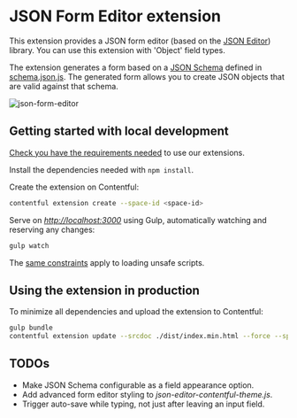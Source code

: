# JSON Form Editor extension

This extension provides a JSON form editor (based on the [JSON Editor](https://github.com/jdorn/json-editor)) library. You can use this extension with 'Object' field types.

The extension generates a form based on a [JSON Schema](https://json-schema.org/) defined in [schema.json.js](./src/schema.json.js). The generated form allows you to create JSON objects that are valid against that schema.

![json-form-editor](http://contentful.github.io/extensions/assets/json-form-editor.png)

## Getting started with local development

[Check you have the requirements needed](../README.md#extensions-samples) to use our extensions.

Install the dependencies needed with `npm install`.

Create the extension on Contentful:

```bash
contentful extension create --space-id <space-id>
```

Serve on _<http://localhost:3000>_ using Gulp, automatically watching and reserving any changes:

```bash
gulp watch
```

The [same constraints](../README.md#debugging-on-your-local-environment) apply to loading unsafe scripts.

## Using the extension in production

To minimize all dependencies and upload the extension to Contentful:

```bash
gulp bundle
contentful extension update --srcdoc ./dist/index.min.html --force --space-id <space-id>
```

## TODOs

- Make JSON Schema configurable as a field appearance option.
- Add advanced form editor styling to _json-editor-contentful-theme.js_.
- Trigger auto-save while typing, not just after leaving an input field.
